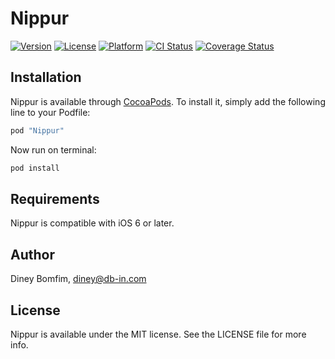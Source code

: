 # Nippur

[![Version](https://img.shields.io/cocoapods/v/Nippur.svg?style=flat)](http://cocoapods.org/pods/Nippur)
[![License](https://img.shields.io/cocoapods/l/Nippur.svg?style=flat)](http://cocoapods.org/pods/Nippur)
[![Platform](https://img.shields.io/cocoapods/p/Nippur.svg?style=flat)](http://cocoapods.org/pods/Nippur)
[![CI Status](https://img.shields.io/travis/dineybomfim/Nippur.svg?style=flat)](https://travis-ci.org/dineybomfim/Nippur)
[![Coverage Status](https://img.shields.io/coveralls/dineybomfim/Nippur.svg?style=flat)](https://coveralls.io/r/dineybomfim/Nippur)

## Installation

Nippur is available through [CocoaPods](http://cocoapods.org/pods/Nippur). To install
it, simply add the following line to your Podfile:

```ruby
pod "Nippur"
```

Now run on terminal:

```ruby
pod install
```

## Requirements

Nippur is compatible with iOS 6 or later.

## Author

Diney Bomfim, diney@db-in.com

## License

Nippur is available under the MIT license. See the LICENSE file for more info.
